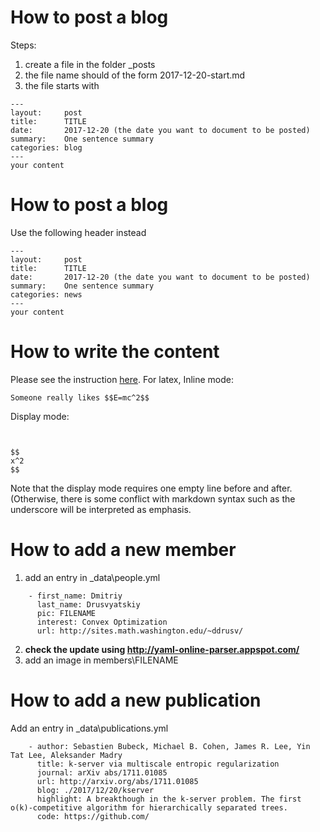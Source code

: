 # How to post a blog

Steps:
1. create a file in the folder _posts
2. the file name should of the form 2017-12-20-start.md
3. the file starts with<br>
```
---
layout:     post
title:      TITLE
date:       2017-12-20 (the date you want to document to be posted)
summary:    One sentence summary
categories: blog
---
your content
```

# How to post a blog

Use the following header instead
```
---
layout:     post
title:      TITLE
date:       2017-12-20 (the date you want to document to be posted)
summary:    One sentence summary
categories: news
---
your content
```

# How to write the content
Please see the instruction [here](https://github.com/adam-p/markdown-here/wiki/Markdown-Cheatsheet).
For latex, 
Inline mode:
```
Someone really likes $$E=mc^2$$
```

Display mode:
```


$$
x^2
$$

```
Note that the display mode requires one empty line before and after. (Otherwise, there is some conflict with markdown syntax such as the underscore will be interpreted as emphasis. 

# How to add a new member
1. add an entry in _data\people.yml
```
    - first_name: Dmitriy
      last_name: Drusvyatskiy
      pic: FILENAME
      interest: Convex Optimization
      url: http://sites.math.washington.edu/~ddrusv/
```
2. **check the update using http://yaml-online-parser.appspot.com/**
3. add an image in members\FILENAME

# How to add a new publication
Add an entry in _data\publications.yml
```
    - author: Sebastien Bubeck, Michael B. Cohen, James R. Lee, Yin Tat Lee, Aleksander Madry
      title: k-server via multiscale entropic regularization
      journal: arXiv abs/1711.01085
      url: http://arxiv.org/abs/1711.01085
      blog: ./2017/12/20/kserver
      highlight: A breakthough in the k-server problem. The first o(k)-competitive algorithm for hierarchically separated trees.
      code: https://github.com/
```
